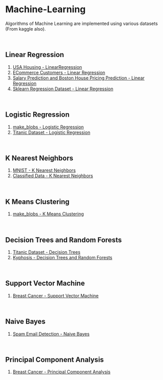 # Machine-Learning

Algorithms of Machine Learning are implemented using various datasets (From kaggle also).


<br>

## Linear Regression 

1. <a href = "https://github.com/sameeksharathi/Machine-Learning/tree/master/Linear%20Regression%20-%20USA%20Housing">USA Housing - LinearRegression</a>
2. <a href = "https://github.com/sameeksharathi/Machine-Learning/tree/master/Linear%20Regression%20-%20E-Commerce%20Customers">ECommerce Customers - Linear Regression</a>
3. <a href = "https://github.com/sameeksharathi/Machine-Learning/tree/master/Salary%20Prediction%20and%20Boston%20House%20Pricing%20Prediction">Salary Prediction and Boston House Pricing Prediction - Linear Regression</a>
4. <a href = "https://github.com/sameeksharathi/Machine-Learning/tree/master/Linear%20Regression%20Using%20sklearn%20regression%20dataset">Sklearn Regression Dataset - Linear Regression</a>


<br>

## Logistic Regression

1. <a href = "https://github.com/sameeksharathi/Machine-Learning/tree/master/Logistic%20Regression%20-%20make_blobs">make_blobs - Logistic Regression</a>
2. <a href = "https://github.com/sameeksharathi/Machine-Learning/tree/master/Logistic%20Regression%20-%20Titanic%20dataset">Titanic Dataset - Logistic Regression</a>


<br>

## K Nearest Neighbors

1. <a href = "https://github.com/sameeksharathi/Machine-Learning/tree/master/K%20Nearest%20Neighbors%20-%20MNIST">MNIST - K Nearest Neighbors</a>
2. <a href="https://github.com/sameeksharathi/Machine-Learning/tree/master/K%20Nearest%20Neighbors%20-%20Classified%20Data">Classified Data - K Nearest Neighbors</a>


<br>

## K Means Clustering

1. <a href = "https://github.com/sameeksharathi/Machine-Learning/tree/master/K%20Means%20Clustering%20-%20make_blobs">make_blobs - K Means Clustering</a>


<br>

## Decision Trees and Random Forests

1. <a href = "https://github.com/sameeksharathi/Machine-Learning/tree/master/Titanic%20Dataset%20-%20Decision%20Trees">Titanic Dataset - Decision Trees</a>
2. <a href = "https://github.com/sameeksharathi/Machine-Learning/tree/master/Decision%20Trees%20and%20Random%20Forests%20-%20Kyphosis">Kyphosis - Decision Trees and Random Forests</a>


<br>

## Support Vector Machine
1. <a href = "https://github.com/sameeksharathi/Machine-Learning/tree/master/Support%20Vector%20Machine%20-%20Breast%20Cancer">Breast Cancer - Support Vector Machine</a>


<br>

## Naive Bayes

1. <a href = "https://github.com/sameeksharathi/Machine-Learning/tree/master/Spam%20Email%20Detection%20using%20Naive%20Bayes">Spam Email Detection - Naive Bayes</a>


<br>

## Principal Component Analysis

1. <a href = "https://github.com/sameeksharathi/Machine-Learning/tree/master/Breast%20Cancer%20-%20PCA">Breast Cancer - Principal Component Analysis</a>


<br>
